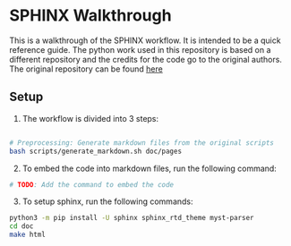 # SPHINX Walkthrough

This is a walkthrough of the SPHINX workflow. It is intended to be a quick reference guide. The python work used in this repository is based on a different repository and the credits for the code go to the original authors. The original repository can be found [here](https://github.com/cherkavi/python-utilities)

## Setup

1. The workflow is divided into 3 steps:

```bash

# Preprocessing: Generate markdown files from the original scripts
bash scripts/generate_markdown.sh doc/pages
```

2. To embed the code into markdown files, run the following command:

```bash
# TODO: Add the command to embed the code
```

3. To setup sphinx, run the following commands:

```bash
python3 -m pip install -U sphinx sphinx_rtd_theme myst-parser
cd doc
make html
```

